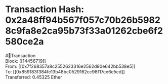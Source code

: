 
Transaction Hash: 0x2a48ff94b567f057c70b26b59828c9fa8e2ca95b73f33a01262cbe6f2580ce2a
====================================================================================
  
#💸Transaction  
Block: [[14456719]]  
From: [[0x7f268357a8c2552623316e2562d90e642bb538e5]]  
To: [[0x859183f384fe13b48bc0529162cc98f17ce6e5cd]]  
Transferred: 0.45325 Ether